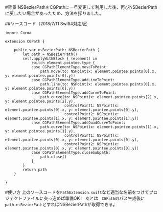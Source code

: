 <!-- title:Swift：CGPathをNSBezierPathに変換する -->
#背景
NSBezierPathをCGPathに一旦変更して利用した後、再びNSBezierPathに戻したい場合があったため、方法を探りました。

##ソースコード（2018/7/11 Swift4対応版）
```swift:
import Cocoa

extension CGPath {
    
    public var nsBezierPath: NSBezierPath {
        let path = NSBezierPath()
        self.applyWithBlock { (element) in
            switch element.pointee.type {
            case CGPathElementType.moveToPoint:
                path.move(to: NSPoint(x: element.pointee.points[0].x, y: element.pointee.points[0].y))
            case CGPathElementType.addLineToPoint:
                path.line(to: NSPoint(x: element.pointee.points[0].x, y: element.pointee.points[0].y))
            case CGPathElementType.addCurveToPoint:
                path.curve(to: NSPoint(x: element.pointee.points[2].x, y: element.pointee.points[2].y),
                           controlPoint1: NSPoint(x: element.pointee.points[0].x, y: element.pointee.points[0].y),
                           controlPoint2: NSPoint(x: element.pointee.points[1].x, y: element.pointee.points[1].y))
            case CGPathElementType.addQuadCurveToPoint:
                path.curve(to: NSPoint(x: element.pointee.points[1].x, y: element.pointee.points[1].y),
                           controlPoint1: NSPoint(x: element.pointee.points[0].x, y: element.pointee.points[0].y),
                           controlPoint2: NSPoint(x: element.pointee.points[0].x, y: element.pointee.points[0].y))
            case CGPathElementType.closeSubpath:
                path.close()
            }
        }
        return path
    }
    
}
```

#使い方
上のソースコードを`PathExtension.swift`など適当な名前をつけてプロジェクトファイルに突っ込めば準備OK！
あとは`　CGPath`のパス生成後に`path.nsBezierPath`とすればNSBezierPathが取得できる。

